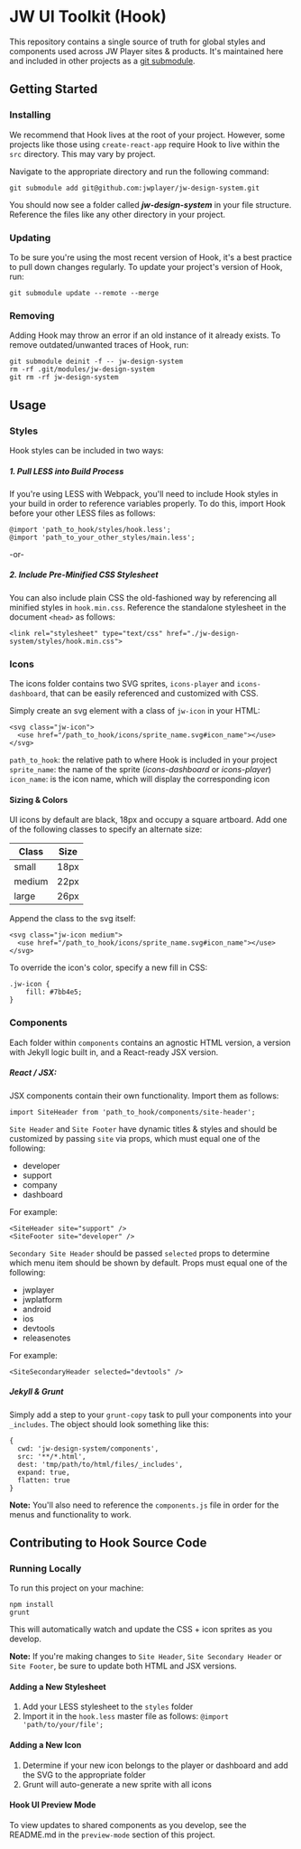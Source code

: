 # JW UI Toolkit (Hook)

This repository contains a single source of truth for global styles and components used across JW Player sites & products. It's maintained here and included in other projects as a [git submodule](https://git-scm.com/docs/git-submodule).

## Getting Started

### Installing
We recommend that Hook lives at the root of your project. However, some projects like those using `create-react-app` require Hook to live within the `src` directory. This may vary by project.

Navigate to the appropriate directory and run the following command:
```
git submodule add git@github.com:jwplayer/jw-design-system.git
```
You should now see a folder called **_jw-design-system_** in your file structure. Reference the files like any other directory in your project.

### Updating
To be sure you're using the most recent version of Hook, it's a best practice to pull down changes regularly. To update your project's version of Hook, run:
```
git submodule update --remote --merge
```
### Removing
Adding Hook may throw an error if an old instance of it already exists.  To remove outdated/unwanted traces of Hook, run:
```
git submodule deinit -f -- jw-design-system
rm -rf .git/modules/jw-design-system
git rm -rf jw-design-system
```

## Usage
### Styles
Hook styles can be included in two ways:

##### 1. Pull LESS into Build Process
If you're using LESS with Webpack, you'll need to include Hook styles in your build in order to reference variables properly. To do this, import Hook before your other LESS files as follows:
```
@import 'path_to_hook/styles/hook.less';
@import 'path_to_your_other_styles/main.less';
```
-or-
##### 2. Include Pre-Minified CSS Stylesheet
You can also include plain CSS the old-fashioned way by referencing all minified styles in `hook.min.css`. Reference the standalone stylesheet in the document `<head>` as follows:
```
<link rel="stylesheet" type="text/css" href="./jw-design-system/styles/hook.min.css">
```

### Icons
The icons folder contains two SVG sprites, `icons-player` and `icons-dashboard`, that can be easily referenced and customized with CSS.  

Simply create an svg element with a class of `jw-icon` in your HTML:
```
<svg class="jw-icon">
  <use href="/path_to_hook/icons/sprite_name.svg#icon_name"></use>
</svg>
```

`path_to_hook`: the relative path to where Hook is included in your project
`sprite_name`: the name of the sprite (_icons-dashboard_ or _icons-player_)
`icon_name`: is the icon name, which will display the corresponding icon


#### Sizing & Colors
UI icons by default are black, 18px and occupy a square artboard. Add one of the following classes to specify an alternate size:

| Class  | Size  |
| ------ | ----- |
| small  | 18px  |
| medium | 22px  |
| large  | 26px  |

Append the class to the svg itself:
```
<svg class="jw-icon medium">
  <use href="/path_to_hook/icons/sprite_name.svg#icon_name"></use>
</svg>
```
To override the icon's color, specify a new fill in CSS:
```
.jw-icon {
    fill: #7bb4e5;
}
```

### Components
Each folder within `components` contains an agnostic HTML version, a version with Jekyll logic built in, and a React-ready JSX version.

##### React / JSX:
JSX components contain their own functionality. Import them as follows:

```
import SiteHeader from 'path_to_hook/components/site-header';
```

`Site Header` and  `Site Footer` have dynamic titles & styles and should be customized by passing `site` via props, which must equal one of the following:
- developer
- support
- company
- dashboard

For example:
```
<SiteHeader site="support" />
<SiteFooter site="developer" />
```

`Secondary Site Header` should be passed `selected` props to determine which menu item should be shown by default. Props must equal one of the following:
- jwplayer
- jwplatform
- android
- ios
- devtools
- releasenotes

For example:
```
<SiteSecondaryHeader selected="devtools" />
```

##### Jekyll & Grunt
Simply add a step to your `grunt-copy` task to pull your components into your `_includes`. The object should look something like this:
```
{
  cwd: 'jw-design-system/components',
  src: '**/*.html',
  dest: 'tmp/path/to/html/files/_includes',
  expand: true,
  flatten: true
}
```
**Note:** You'll also need to reference the `components.js` file in order for the menus and functionality to work.

## Contributing to Hook Source Code

### Running Locally
To run this project on your machine:
```
npm install
grunt
```
This will automatically watch and update the CSS + icon sprites as you develop.

**Note:** If you're making changes to `Site Header`, `Site Secondary Header` or `Site Footer`, be sure to update both HTML and JSX versions.

#### Adding a New Stylesheet
1. Add your LESS stylesheet to the `styles` folder
2. Import it in the `hook.less` master file as follows: `@import 'path/to/your/file';`

#### Adding a New Icon
1. Determine if your new icon belongs to the player or dashboard and add the SVG to the appropriate folder
2. Grunt will auto-generate a new sprite with all icons

#### Hook UI Preview Mode
To view updates to shared components as you develop, see the README.md in the `preview-mode` section of this project.
